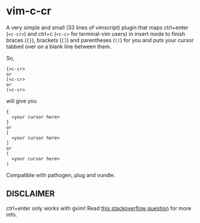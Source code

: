 vim-c-cr
========

A very simple and small (33 lines of vimscript) plugin that maps ctrl+enter (`<c-cr>`) and ctrl+c (`<c-c>` for terminal-vim users) in insert mode to finish braces (`{}`), brackets (`[]`) and parentheses (`()`) for you and puts your cursor tabbed over on a blank line between them.

So,
```
{<c-cr>
or
[<c-cr>
or
(<c-cr>
```
will give you
```
{
  <your cursor here>
}
or
[
  <your cursor here>
]
or
(
  <your cursor here>
)
```
Compatible with pathogen, plug and vundle.

DISCLAIMER
----------
ctrl+enter only works with gvim! Read [this stackoverflow question](http://stackoverflow.com/questions/598113/can-terminals-detect-shift-enter-or-control-enter) for more info.
